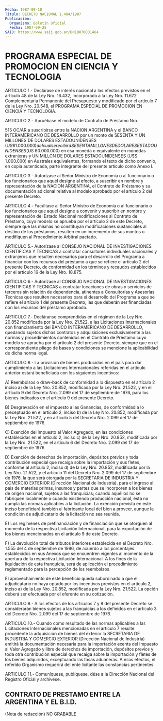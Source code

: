 ```yaml
---
Fecha: 1987-09-10
Título: DECRETO NACIONAL 1.484/1987
Publicación:
  Organismo: Boletín Oficial
  Fecha: 1987-09-28
SAIJ: https://www.saij.gob.ar/DN19870001484
---
```

# PROGRAMA ESPECIAL DE PROMOCION EN CIENCIA Y TECNOLOGIA

<a id="1"></a>
ARTICULO  1.-  Declárase  de  interés  nacional  a los efectos previstos  en  el artículo 48 de la Ley Nro. 16.432, incorporado  a la Ley Nro. 11.672  Complementaria  Permanente  del  Presupuesto  y modificado  por  el  artículo  7 de la Ley Nro. 20.548, el PROGRAMA ESPECIAL DE PROMOCION EN CIENCIA Y TECNOLOGIA.

<a id="2"></a>
ARTICULO  2.- Apruébase el modelo de Contrato de Préstamo Nro.

515 OC/AR a suscribirse  entre  la  NACION  ARGENTINA  y  el  BANCO INTERAMERICANO  DE DESARROLLO por un monto de SESENTA Y UN MILLONES DE DOLARES ESTADOUNIDENSES  (U$S  61.000.000)  del cual se recibirá SESENTA  MILLONES  DE DOLARES ESTADOUNIDENSES (U$S  60.000.000)  en esa moneda o equivalente  en  monedas  extranjeras  y  UN MILLON DE DOLARES  ESTADOUNIDENSES (U$S 1.000.000) en Australes equivalentes, formando el  texto  de  dicho convenio, en copia autenticada, parte integrante del presente artículo como Anexo I.

<a id="3"></a>
ARTICULO  3.-  Autorízase  al  Señor Ministro de Economía o al funcionario  o  los funcionarios que aquél  designe  al  efecto,  a suscribir en nombre  y  representación  de  la NACION ARGENTINA, el Contrato  de  Préstamo  y  su documentación adicional  relativa  al modelo aprobado por el artículo 2 del presente Decreto.

<a id="4"></a>
ARTICULO  4.-  Facúltase  al  Señor  Ministro de Economía o al funcionario  o  los  funcionarios que aquél designe  a  convenir  y suscribir  en  nombre  y    representación    del  Estado  Nacional modificaciones al Contrato de Préstamo, cuyo modelo  se aprueba por el  artículo  2  de  este  Decreto,  siempre  que  las  mismas   no constituyan    modificaciones    sustanciales  al  destino  de  los préstamos, resulten en un incremento  de sus montos o modifiquen al Procedimiento Arbitral pactado.

<a id="5"></a>
ARTICULO 5.- Autorízase al CONSEJO NACIONAL DE INVESTIGACIONES CIENTIFICAS    Y  TECNICAS  a  contratar  consultores  individuales nacionales  y  extranjeros    que    resulten  necesarios  para  el desarrollo del Programa a financiar con  los  recursos del préstamo a que se refiere el artículo 2 del presente Decreto, de conformidad  en  los  términos  y  recaudos  establecidos   por  el artículo 16 de la Ley Nro. 18.875.

<a id="6"></a>
ARTICULO 6.- Autorízase al CONSEJO NACIONAL DE INVESTIGACIONES CIENTIFICAS  Y TECNICAS a contratar locaciones de obras y servicios de terceros sin  relación  de dependencia, atinentes a Consultorías y Asesorías Técnicas que resulten  necesarios  para  el  desarrollo del  Programa  a que se refiere el artículo 1 del presente Decreto, las que deberán  ser  financiadas  con  los  recursos  del préstamo aprobado.

<a id="7"></a>
ARTICULO  7.-  Decláranse comprendidas en el régimen de la Ley Nro. 20.852 modificada  por  la Ley Nro. 21.522, a las Licitaciones Internacionales  con financiamiento  del  BANCO  INTERAMERICANO  DE DESARROLLO,  quedando  sujetos  dichos  contratos  y  adquisiciones exclusivamente  a  las  normas  y  procedimientos  contenidos en el Contrato de Préstamo cuyo modelo se aprueba por el artículo  2  del presente  Decreto,  siempre  que  en  el  correspondiente pliego de bases  y condiciones se mencione la aplicabilidad  de  dicha  norma legal.

<a id="8"></a>
ARTICULO 8.- La provisión de bienes producidos en el país para dar cumplimiento  a  las  Licitaciones Internacionales referidas en el  artículo  anterior  estará    beneficiada  con  los  siguientes incentivos:

A)  Reembolsos o draw-back de conformidad  a  lo  dispuesto  en  el artículo  2  inciso a) de la Ley Nro. 20.852, modificada por la Ley Nro. 21.522, y  en  el  artículo 9 del Decreto Nro. 2.099 del 17 de septiembre de 1976, para  los bienes indicados en el artículo 9 del presente Decreto.

B) Desgravación en el impuesto  a  las  Ganancias, de conformidad a lo preceptuado en el artículo 2, inciso b)  de  la Ley Nro. 20.852, modificada  por  la Ley Nro. 21.522, y en artículo  5  del  Decreto Nro. 2.099 del 17 de septiembre de 1976.

C) Exención del Impuesto  al  Valor  Agregado,  en  las condiciones establecidas  en  el  artículo 2, inciso c) de la Ley Nro.  20.852, modificada por la Ley Nro.  21.522,  en  el  artículo 6 del Decreto Nro. 2.099 del 17 de septiembre de 1976.

D) Exención de derechos de importación, depósitos  previos  y  toda contribución  especial  que  recaiga  sobre  la  importación  y sus fletes,  conforme  al  artículo 2, inciso d) de la Ley Nro. 20.852, modificada por la Ley Nro.  21.522,  y  el  artículo 11 del Decreto Nro. 2.099 del 17 de septiembre de 1976, la que  será  otorgada por la SECRETARIA DE INDUSTRIA Y COMERCIO EXTERIOR (Dirección  Nacional de  Industria), para el ingreso al país de materias primas, insumos y partes  que  se  incorporen  a  los  bienes  de  origen nacional, sujetos   a  las  franquicias;  cuando  aquéllos  no  se  fabriquen localmente  o cuando existiendo producción nacional, ésta no cumpla las normas aplicables  a  la  licitación.  La  exención prevista en este  inciso  beneficiará también al fabricante local  del  bien  a proveer, aunque  la  condición de adjudicatario de la licitación no sea reunida.

E)  Los  regímenes de prefinanciación  y  de  financiación  que  se otorguen al  momento  de  la  respectiva  Licitación Internacional, para la exportación de los bienes mencionados  en  el artículo 9 de este Decreto.

F)  La  devolución total de tributos interiores establecida  en  el Decreto Nro.  1.555  del  4 de septiembre de 1986, de acuerdo a los porcentajes establecidos en  sus  Anexos que se encuentren vigentes al momento de la apertura de la respectiva Licitación Internacional. A los fines de la liquidación  de  esta  franquicia, será    de    aplicación  el  procedimiento  reglamentado  para  la percepción de los reembolsos.

El aprovechamiento  de  este  beneficio  queda subordinado a que el adjudicatario  no haya optado por los incentivos  previstos  en  el artículo 2, inciso  a) de la Ley Nro. 20.852, modificada por la Ley Nro. 21.522. La opción  deberá  ser efectuada por el oferente en su cotización.

<a id="9"></a>
ARTICULO 9.- A los efectos de los artículos 7 y 8 del presente Decreto  se  considerarán  bienes  sujetos  a las franquicias a los definidos  en  el  artículo  3  del Decreto Nro. 2.099  del  17  de septiembre de 1976.

<a id="10"></a>
ARTICULO 10.- Cuando como resultado de las normas aplicables a las Licitaciones  Internacionales  mencionadas  en  el  artículo  7 resulte  procedente  la  adquisición  de  bienes  del  exterior  la SECRETARIA  DE INDUSTRIA Y COMERCIO EXTERIOR (Dirección Nacional de Industria) emitirá  la  documentación necesaria para la importación exenta  del Impuesto al Valor  Agregado  y  libre  de  derechos  de importación,  depósitos  previos  y toda otra contribución especial que recaiga sobre la importación y fletes de los bienes adquiridos, exceptuando las tasas aduaneras.  A  esos  efectos,  el referido  Organismo  requerirá  del  ente licitante las constancias pertinentes.

<a id="11"></a>
ARTICULO  11.-  Comuníquese,  publíquese,  dése a la Dirección Nacional del Registro Oficial y archívese.

## CONTRATO DE PRESTAMO ENTRE LA ARGENTINA Y EL  B.I.D.

<a id="1"></a>
(Nota de redacción) NO GRABABLE
